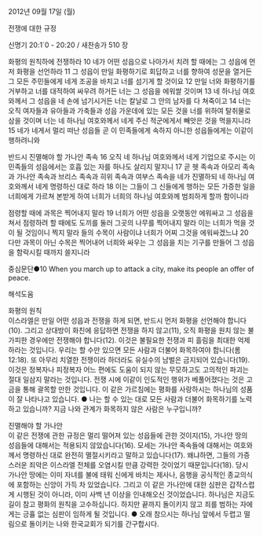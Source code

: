 2012년 09월 17일 (월)

전쟁에 대한 규정



신명기 20:1`0 - 20:20 / 새찬송가 510 장


화평의 원칙하에 전쟁하라
10 네가 어떤 성읍으로 나아가서 치려 할 때에는 그 성읍에 먼저 화평을 선언하라 11 그 성읍이 만일 화평하기로 회답하고 너를 향하여 성문을 열거든 그 모든 주민들에게 네게 조공을 바치고 너를 섬기게 할 것이요 12 만일 너와 화평하기를 거부하고 너를 대적하여 싸우려 하거든 너는 그 성읍을 에워쌀 것이며 13 네 하나님 여호와께서 그 성읍을 네 손에 넘기시거든 너는 칼날로 그 안의 남자를 다 쳐죽이고 14 너는 오직 여자들과 유아들과 가축들과 성읍 가운데에 있는 모든 것을 너를 위하여 탈취물로 삼을 것이며 너는 네 하나님 여호와께서 네게 주신 적군에게서 빼앗은 것을 먹을지니라 15 네가 네게서 멀리 떠난 성읍들 곧 이 민족들에게 속하지 아니한 성읍들에게는 이같이 행하려니와

반드시 진멸해야 할 가나안 족속 
16 오직 네 하나님 여호와께서 네게 기업으로 주시는 이 민족들의 성읍에서는 호흡 있는 자를 하나도 살리지 말지니 17 곧 헷 족속과 아모리 족속과 가나안 족속과 브리스 족속과 히위 족속과 여부스 족속을 네가 진멸하되 네 하나님 여호와께서 네게 명령하신 대로 하라 18 이는 그들이 그 신들에게 행하는 모든 가증한 일을 너희에게 가르쳐 본받게 하여 너희가 너희의 하나님 여호와께 범죄하게 할까 함이니라

점령할 때에 과목은 찍어내지 말라
19 너희가 어떤 성읍을 오랫동안 에워싸고 그 성읍을 쳐서 점령하려 할 때에도 도끼를 둘러 그곳의 나무를 찍어내지 말라 이는 너희가 먹을 것이 될 것임이니 찍지 말라 들의 수목이 사람이냐 너희가 어찌 그것을 에워싸겠느냐 20 다만 과목이 아닌 수목은 찍어내어 너희와 싸우는 그 성읍을 치는 기구를 만들어 그 성읍을 함락시킬 때까지 쓸지니라

중심문단●10 When you march up to attack a city, make its people an offer of peace.

해석도움





화평의 원칙  
이스라엘은 만일 어떤 성읍과 전쟁을 하게 되면, 반드시 먼저 화평을 선언해야 합니다(10). 그리고 상대방이 화친에 응답하면 전쟁을 하지 않고(11), 오직 화평을 원치 않는 불가피한 경우에만 전쟁해야 합니다(12). 이것은 불필요한 전쟁과 피 흘림을 최대한 억제하라는 것입니다. 우리는 할 수만 있으면 모든 사람과 더불어 화목하여야 합니다(롬 12:18). 또 아무리 치열한 전쟁이라 하더라도 유실수의 남벌은 금지되어 있습니다(19). 이것은 정복자나 피정복자 어느 편에도 도움이 되지 않는 무모하고도 고의적인 파괴는 절대 일삼지 말라는 것입니다. 전쟁 시에 이같이 인도적인 행위가 베풀어졌다는 것은 고금을 통해 괄목할 만한 것입니다. 이 같은 가르침에는 평화를 사랑하시는 하나님의 성품이 잘 나타나고 있습니다.
● 나는 할 수 있는 대로 모든 사람과 더불어 화목하기를 노력하고 있습니까? 지금 나와 관계가 화목하지 않은 사람은 누구입니까?

진멸해야 할 가나안  
이 같은 전쟁에 관한 규정은 멀리 떨어져 있는 성읍들에 관한 것이지(15), 가나안 땅의 성읍들에 대해서는 적용되지 않았습니다(16). 모세는 가나안 족속들에 대해서는 여호와께서 명령하신 대로 완전히 멸절시키라고 말하고 있습니다(17). 왜냐하면, 그들의 가증스러운 죄악은 이스라엘 전체를 오염시킬 만큼 강력한 것이었기 때문입니다(18). 당시 가나안 땅에는 이미 자녀를 불에 태워 신에게 바치는 제사나, 음행을 공식적인 종교의식에 포함하는 신앙이 가득 차 있었습니다. 그리고 이 같은 가나안에 대한 심판은 갑작스럽게 시행된 것이 아니라, 이미 사백 년 이상을 인내해오신 것이었습니다. 하나님은 지금도 길이 참고 평화의 원칙을 고수하십니다. 하지만 끝까지 돌이키지 않고 죄를 범하는 자에게는 긍휼 없는 심판이 임하게 될 것입니다.
● 오래 참으시는 하나님 앞에서 두렵고 떨림으로 돌이키는 나와 한국교회가 되기를 간구합시다.